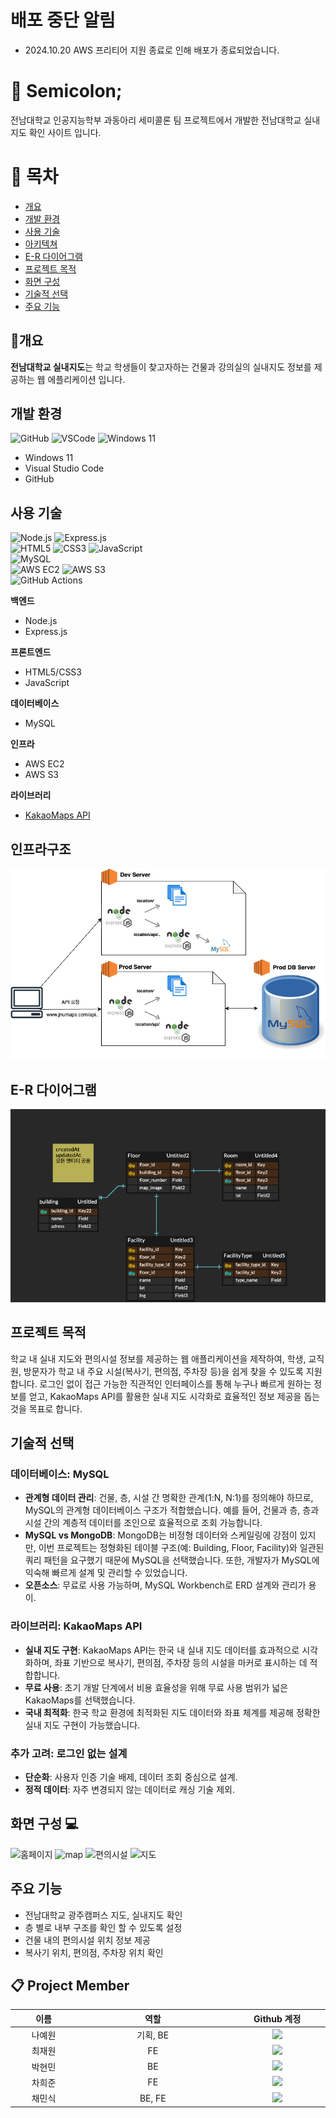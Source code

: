 # 배포 중단 알림
- 2024.10.20 AWS 프리티어 지원 종료로 인해 배포가 종료되었습니다. 

# :pushpin: Semicolon; 
<p>전남대학교 인공지능학부 과동아리 세미콜론 팀 프로젝트에서 개발한 전남대학교 실내지도 확인 사이트 입니다.</p>

# 📖 목차 
 - [개요](#개요) 
 - [개발 환경](#개발-환경)
 - [사용 기술](#사용-기술)
 - [아키텍쳐](#인프라구조) 
 - [E-R 다이어그램](#e-r-다이어그램)
 - [프로젝트 목적](#프로젝트-목적)
 - [화면 구성](#화면-구성)
 -  [기술적 선택](#기술적-선택)
 -  [주요 기능](#주요-기능)




## 📃개요
**전남대학교 실내지도**는 학교 학생들이 찾고자하는 건물과 강의실의 실내지도 정보를 제공하는 웹 에플리케이션 입니다.<br> 

## 개발 환경

![GitHub](https://img.shields.io/badge/github-606060?style=flat&logo=github) 
![VSCode](https://img.shields.io/badge/vscode-blue?style=flat&logo=VisualStudioCode) 
![Windows 11](https://img.shields.io/badge/windows%2011-0078D6?style=flat&logo=windows)

- Windows 11
- Visual Studio Code
- GitHub

## 사용 기술

![Node.js](https://img.shields.io/badge/Node.js-18-339933?style=flat&logo=nodedotjs)  ![Express.js](https://img.shields.io/badge/Express.js-4.18-000000?style=flat&logo=express)  
![HTML5](https://img.shields.io/badge/HTML5-E34F26?style=flat&logo=html5)  ![CSS3](https://img.shields.io/badge/CSS3-1572B6?style=flat&logo=css3)  ![JavaScript](https://img.shields.io/badge/JavaScript-F7DF1E?style=flat&logo=javascript)  
![MySQL](https://img.shields.io/badge/MySQL-8.0.28-4479A1?style=flat&logo=mysql)  
![AWS EC2](https://img.shields.io/badge/AWS%20EC2-FF9900?style=flat&logo=amazonec2)  ![AWS S3](https://img.shields.io/badge/AWS%20S3-FF9900?style=flat&logo=amazons3)  
![GitHub Actions](https://img.shields.io/badge/GitHub%20Actions-2088FF?style=flat&logo=githubactions)

**백엔드**
- Node.js
- Express.js

**프론트엔드**
- HTML5/CSS3
- JavaScript

**데이터베이스**
- MySQL

**인프라**
- AWS EC2
- AWS S3


**라이브러리**
- [KakaoMaps API](https://apis.map.kakao.com/)

## 인프라구조
![인프라구조](https://github.com/yew0n12/Semicolon_web/blob/realMain/public/images/jnu.drawio.png)

## E-R 다이어그램
![ERD](https://github.com/yew0n12/Semicolon_web/blob/realMain/public/images/jnuMapERD.png)


## 프로젝트 목적
학교 내 실내 지도와 편의시설 정보를 제공하는 웹 애플리케이션을 제작하여, 학생, 교직원, 방문자가 학교 내 주요 시설(복사기, 편의점, 주차장 등)을 쉽게 찾을 수 있도록 지원합니다. 로그인 없이 접근 가능한 직관적인 인터페이스를 통해 누구나 빠르게 원하는 정보를 얻고, KakaoMaps API를 활용한 실내 지도 시각화로 효율적인 정보 제공을 돕는 것을 목표로 합니다.


## 기술적 선택

### 데이터베이스: MySQL
- **관계형 데이터 관리**: 건물, 층, 시설 간 명확한 관계(1:N, N:1)를 정의해야 하므로, MySQL의 관계형 데이터베이스 구조가 적합했습니다. 예를 들어, 건물과 층, 층과 시설 간의 계층적 데이터를 조인으로 효율적으로 조회 가능합니다.
- **MySQL vs MongoDB**: MongoDB는 비정형 데이터와 스케일링에 강점이 있지만, 이번 프로젝트는 정형화된 테이블 구조(예: Building, Floor, Facility)와 일관된 쿼리 패턴을 요구했기 때문에 MySQL을 선택했습니다. 또한, 개발자가 MySQL에 익숙해 빠르게 설계 및 관리할 수 있었습니다.
- **오픈소스**: 무료로 사용 가능하며, MySQL Workbench로 ERD 설계와 관리가 용이.

### 라이브러리: KakaoMaps API
- **실내 지도 구현**: KakaoMaps API는 한국 내 실내 지도 데이터를 효과적으로 시각화하며, 좌표 기반으로 복사기, 편의점, 주차장 등의 시설을 마커로 표시하는 데 적합합니다.
- **무료 사용**: 초기 개발 단계에서 비용 효율성을 위해 무료 사용 범위가 넓은 KakaoMaps를 선택했습니다.
- **국내 최적화**: 한국 학교 환경에 최적화된 지도 데이터와 좌표 체계를 제공해 정확한 실내 지도 구현이 가능했습니다.

### 추가 고려: 로그인 없는 설계
- **단순화**: 사용자 인증 기술 배제, 데이터 조회 중심으로 설계.
- **정적 데이터**: 자주 변경되지 않는 데이터로 캐싱 기술 제외.


## 화면 구성 💻
![홈페이지](https://github.com/user-attachments/assets/ff725a69-7c54-4dad-a3ee-5dafec2f561e)
![map ](https://github.com/user-attachments/assets/25d3e779-8217-4464-a134-b60a92daa542)
![편의시설](https://github.com/user-attachments/assets/54cb5ebe-2a84-4744-9aa3-d1cfadfcf372)
![지도](https://github.com/user-attachments/assets/8de9398a-5b0b-44e5-b275-3a20045d8431)




## 주요 기능
<ul>
	<li>전남대학교 광주캠퍼스 지도, 실내지도 확인</li>
	<li>층 별로 내부 구조를 확인 할 수 있도록 설정</li>
	<li>건물 내의 편의시설 위치 정보 제공</li>
	<li>복사기 위치, 편의점, 주차장 위치 확인</li>
</ul>
	
## :clipboard: Project Member
<table width="800">
<thead>
<tr>
<th width="100" align="center">이름</th>
<th width="250" align="center">역할</th>
<th width="150" align="center">Github 계정</th>
</tr> 
</thead>

<tbody>
<tr>
<td width="100" align="center">나예원</td>
<td width="250" align="center">기획, BE </td>
<td width="150" align="center">
  <a href="https://github.com/yew0n12" target="_blank"><img src="https://img.shields.io/badge/yew0n12-655ced?style=social&logo=github"></a></td>
</tr>
	
<tr>
<td width="100" align="center">최재원</td>
<td width="250" align="center">FE</td>
<td width="150" align="center">	
	<a href="https://github.com/ppre1ude" target="_blank"><img src="https://img.shields.io/badge/ppre1ude-655ced?style=social&logo=github"></a></td>
</td>
</tr>

<tr>
<td width="100" align="center">박현민</td>
<td width="250" align="center">BE</td>
<td width="150" align="center">	
	<a href="" target="https://github.com/hyunminee"><img src="https://img.shields.io/badge/hyunminee-655ced?style=social&logo=github"></a></td>
</td>
</tr>
	
<tr>
<td width="100" align="center">차희준</td>
<td width="250" align="center">FE</td>
<td width="150" align="center">	
	<a href="https://github.com/mono009" target="_blank"><img src="https://img.shields.io/badge/mono009-655ced?style=social&logo=github"/></a>
</td>
</tr>

<tr>
<td width="100" align="center">채민식</td>
<td width="250" align="center">BE, FE</td>
<td width="150" align="center">	
	<a href="https://github.com/wrd1stProgrammer" target="_blank"><img src="https://img.shields.io/badge/minsik-655ced?style=social&logo=github"/></a>
</td>
</tr>
</tbody>
</table>






